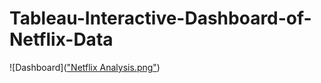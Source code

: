 # Tableau-Interactive-Dashboard-of-Netflix-Data
![Dashboard](["Netflix Analysis.png"](https://public.tableau.com/views/NetflixDataAnalysis_16677156158410/NetflixAnalysis?:language=en-US&:display_count=n&:origin=viz_share_link))

